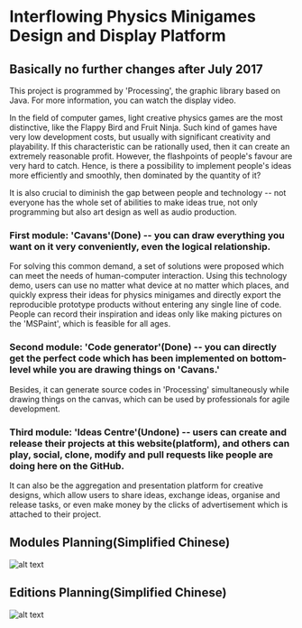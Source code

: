 # Interflowing Physics Minigames Design and Display Platform
## Basically no further changes after July 2017

This project is programmed by 'Processing', the graphic library based on Java. 
For more information, you can watch the display video.

In the field of computer games, light creative physics games are the most distinctive, like the Flappy Bird and Fruit Ninja. Such kind of games have very low development costs, but usually with significant creativity and playability. If this characteristic can be rationally used, then it can create an extremely reasonable profit. However, the flashpoints of people's favour are very hard to catch. Hence, is there a possibility to implement people's ideas more efficiently and smoothly, then dominated by the quantity of it?

It is also crucial to diminish the gap between people and technology -- not everyone has the whole set of abilities to make ideas true, not only programming but also art design as well as audio production. 

### First module: 'Cavans'(Done) -- you can draw everything you want on it very conveniently, even the logical relationship.
For solving this common demand, a set of solutions were proposed which can meet the needs of human-computer interaction. Using this technology demo, users can use no matter what device at no matter which places, and quickly express their ideas for physics minigames and directly export the reproducible prototype products without entering any single line of code. People can record their inspiration and ideas only like making pictures on the 'MSPaint', which is feasible for all ages.

### Second module: 'Code generator'(Done) -- you can directly get the perfect code which has been implemented on bottom-level while you are drawing things on 'Cavans.'

Besides, it can generate source codes in 'Processing' simultaneously while drawing things on the canvas, which can be used by professionals for agile development.

### Third module: 'Ideas Centre'(Undone) -- users can create and release their projects at this website(platform), and others can play, social, clone, modify and pull requests like people are doing here on the GitHub.
It can also be the aggregation and presentation platform for creative designs, which allow users to share ideas, exchange ideas, organise and release tasks, or even make money by the clicks of advertisement which is attached to their project.



## Modules Planning(Simplified Chinese)
![alt text](https://github.com/SylvanLiu/InterflowingPlatform/blob/master/P3.png)

## Editions Planning(Simplified Chinese)
![alt text](https://github.com/SylvanLiu/InterflowingPlatform/blob/master/P4.png)
